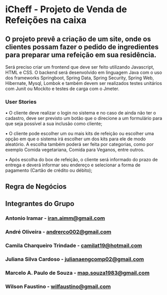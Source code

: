 # iCheff - Projeto de Venda de Refeições na caixa

## O projeto prevê a criação de um site, onde os clientes possam fazer o pedido de ingredientes para preparar uma refeição em sua residência.

Será preciso criar um frontend que deve ser feito utilizando Javascript, HTML e CSS. O backend será desenvolvido em linguagem Java com o uso dos frameworks Springboot, Spring Data, Spring Security, Spring Web, Hibernate, Mysql, Lombok e também devem ser realizados testes unitários com Junit ou Mockito e testes de carga com o Jmeter.

### User Stories

• O cliente deve realizar o login no sistema e no caso de ainda não ter o cadastro, deve ser previsto um botão que o direcione a um formulário para que seja possível a sua inclusão como cliente;

• O cliente pode escolher um ou mais kits de refeição ou escolher uma opção em que o sistema irá escolher um dos kits para ele de modo aleatório. A escolha também poderá ser feita por categorias, como por exemplo Comida vegetariana, Comida para Veganos, entre outros.

• Após escolha do box de refeição, o cliente será informado do prazo de entrega e deverá informar seu endereço e selecionar a forma de pagamento (Cartão de crédito ou débito);


## Regra de Negócios



## Integrantes do Grupo

### Antonio Iramar - iran.aimm@gmail.com
### André Oliveira - andrerco002@gmail.com
### Camila Charqueiro Trindade - camilat19@hotmail.com
### Juliana Silva Cardoso - julianaengcomp02@gmail.com
### Marcelo A. Paulo de Souza - map.souza1983@gmail.com
### Wilson Faustino - wilfaustino@gmail.com